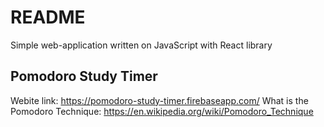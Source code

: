 # README
Simple web-application written on JavaScript with React library

## Pomodoro Study Timer
Webite link: https://pomodoro-study-timer.firebaseapp.com/
What is the Pomodoro Technique: https://en.wikipedia.org/wiki/Pomodoro_Technique

